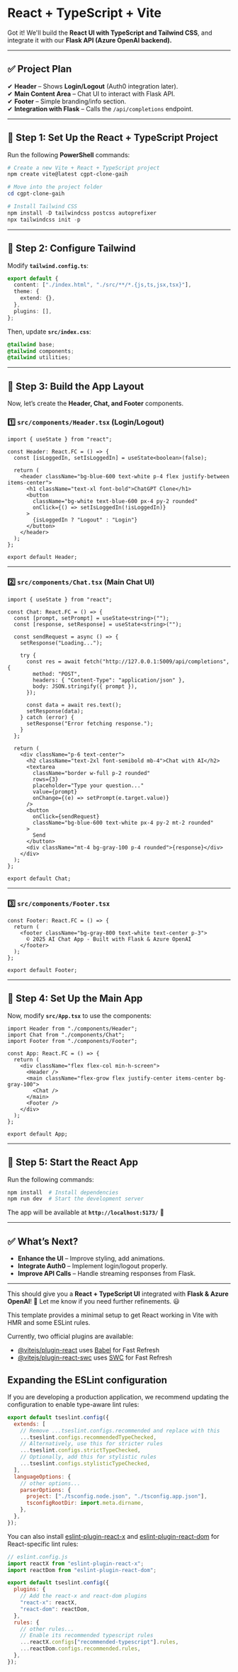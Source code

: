 # React + TypeScript + Vite

Got it! We'll build the **React UI with TypeScript and Tailwind CSS**, and integrate it with our **Flask API (Azure OpenAI backend).**

---

## ✅ **Project Plan**

✔ **Header** – Shows **Login/Logout** (Auth0 integration later).  
✔ **Main Content Area** – Chat UI to interact with Flask API.  
✔ **Footer** – Simple branding/info section.  
✔ **Integration with Flask** – Calls the `/api/completions` endpoint.

---

## **📌 Step 1: Set Up the React + TypeScript Project**

Run the following **PowerShell** commands:

```powershell
# Create a new Vite + React + TypeScript project
npm create vite@latest cgpt-clone-gaih

# Move into the project folder
cd cgpt-clone-gaih

# Install Tailwind CSS
npm install -D tailwindcss postcss autoprefixer
npx tailwindcss init -p
```

---

## **📌 Step 2: Configure Tailwind**

Modify **`tailwind.config.ts`**:

```ts
export default {
  content: ["./index.html", "./src/**/*.{js,ts,jsx,tsx}"],
  theme: {
    extend: {},
  },
  plugins: [],
};
```

Then, update **`src/index.css`**:

```css
@tailwind base;
@tailwind components;
@tailwind utilities;
```

---

## **📌 Step 3: Build the App Layout**

Now, let’s create the **Header, Chat, and Footer** components.

### **1️⃣ `src/components/Header.tsx` (Login/Logout)**

```tsx
import { useState } from "react";

const Header: React.FC = () => {
  const [isLoggedIn, setIsLoggedIn] = useState<boolean>(false);

  return (
    <header className="bg-blue-600 text-white p-4 flex justify-between items-center">
      <h1 className="text-xl font-bold">ChatGPT Clone</h1>
      <button
        className="bg-white text-blue-600 px-4 py-2 rounded"
        onClick={() => setIsLoggedIn(!isLoggedIn)}
      >
        {isLoggedIn ? "Logout" : "Login"}
      </button>
    </header>
  );
};

export default Header;
```

---

### **2️⃣ `src/components/Chat.tsx` (Main Chat UI)**

```tsx
import { useState } from "react";

const Chat: React.FC = () => {
  const [prompt, setPrompt] = useState<string>("");
  const [response, setResponse] = useState<string>("");

  const sendRequest = async () => {
    setResponse("Loading...");

    try {
      const res = await fetch("http://127.0.0.1:5009/api/completions", {
        method: "POST",
        headers: { "Content-Type": "application/json" },
        body: JSON.stringify({ prompt }),
      });

      const data = await res.text();
      setResponse(data);
    } catch (error) {
      setResponse("Error fetching response.");
    }
  };

  return (
    <div className="p-6 text-center">
      <h2 className="text-2xl font-semibold mb-4">Chat with AI</h2>
      <textarea
        className="border w-full p-2 rounded"
        rows={3}
        placeholder="Type your question..."
        value={prompt}
        onChange={(e) => setPrompt(e.target.value)}
      />
      <button
        onClick={sendRequest}
        className="bg-blue-600 text-white px-4 py-2 mt-2 rounded"
      >
        Send
      </button>
      <div className="mt-4 bg-gray-100 p-4 rounded">{response}</div>
    </div>
  );
};

export default Chat;
```

---

### **3️⃣ `src/components/Footer.tsx`**

```tsx
const Footer: React.FC = () => {
  return (
    <footer className="bg-gray-800 text-white text-center p-3">
      © 2025 AI Chat App - Built with Flask & Azure OpenAI
    </footer>
  );
};

export default Footer;
```

---

## **📌 Step 4: Set Up the Main App**

Now, modify **`src/App.tsx`** to use the components:

```tsx
import Header from "./components/Header";
import Chat from "./components/Chat";
import Footer from "./components/Footer";

const App: React.FC = () => {
  return (
    <div className="flex flex-col min-h-screen">
      <Header />
      <main className="flex-grow flex justify-center items-center bg-gray-100">
        <Chat />
      </main>
      <Footer />
    </div>
  );
};

export default App;
```

---

## **📌 Step 5: Start the React App**

Run the following commands:

```powershell
npm install  # Install dependencies
npm run dev  # Start the development server
```

The app will be available at **`http://localhost:5173/`** 🎉

---

## **✅ What’s Next?**

- **Enhance the UI** – Improve styling, add animations.
- **Integrate Auth0** – Implement login/logout properly.
- **Improve API Calls** – Handle streaming responses from Flask.

---

This should give you a **React + TypeScript UI** integrated with **Flask & Azure OpenAI**! 🚀 Let me know if you need further refinements. 😃

This template provides a minimal setup to get React working in Vite with HMR and some ESLint rules.

Currently, two official plugins are available:

- [@vitejs/plugin-react](https://github.com/vitejs/vite-plugin-react/blob/main/packages/plugin-react/README.md) uses [Babel](https://babeljs.io/) for Fast Refresh
- [@vitejs/plugin-react-swc](https://github.com/vitejs/vite-plugin-react-swc) uses [SWC](https://swc.rs/) for Fast Refresh

## Expanding the ESLint configuration

If you are developing a production application, we recommend updating the configuration to enable type-aware lint rules:

```js
export default tseslint.config({
  extends: [
    // Remove ...tseslint.configs.recommended and replace with this
    ...tseslint.configs.recommendedTypeChecked,
    // Alternatively, use this for stricter rules
    ...tseslint.configs.strictTypeChecked,
    // Optionally, add this for stylistic rules
    ...tseslint.configs.stylisticTypeChecked,
  ],
  languageOptions: {
    // other options...
    parserOptions: {
      project: ["./tsconfig.node.json", "./tsconfig.app.json"],
      tsconfigRootDir: import.meta.dirname,
    },
  },
});
```

You can also install [eslint-plugin-react-x](https://github.com/Rel1cx/eslint-react/tree/main/packages/plugins/eslint-plugin-react-x) and [eslint-plugin-react-dom](https://github.com/Rel1cx/eslint-react/tree/main/packages/plugins/eslint-plugin-react-dom) for React-specific lint rules:

```js
// eslint.config.js
import reactX from "eslint-plugin-react-x";
import reactDom from "eslint-plugin-react-dom";

export default tseslint.config({
  plugins: {
    // Add the react-x and react-dom plugins
    "react-x": reactX,
    "react-dom": reactDom,
  },
  rules: {
    // other rules...
    // Enable its recommended typescript rules
    ...reactX.configs["recommended-typescript"].rules,
    ...reactDom.configs.recommended.rules,
  },
});
```
